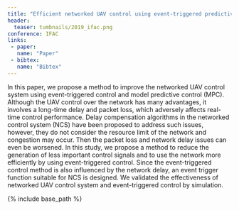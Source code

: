 ```yaml
---
title: "Efficient networked UAV control using event-triggered predictive control"
header:
  teaser: tumbnails/2019_ifac.png
conference: IFAC
links: 
 - paper: 
   name: "Paper"
 - bibtex: 
   name: "Bibtex"
---
```


In this paper, we propose a method to improve the networked UAV control system using event-triggered control and model predictive control (MPC). Although the UAV control over the network has many advantages, it involves a long-time delay and packet loss, which adversely affects real-time control performance. Delay compensation algorithms in the networked control system (NCS) have been proposed to address such issues, however, they do not consider the resource limit of the network and congestion may occur. Then the packet loss and network delay issues can even be worsened. In this study, we propose a method to reduce the generation of less important control signals and to use the network more efficiently by using event-triggered control. Since the event-triggered control method is also influenced by the network delay, an event trigger function suitable for NCS is designed. We validated the effectiveness of networked UAV control system and event-triggered control by simulation.


{% include base_path %}



